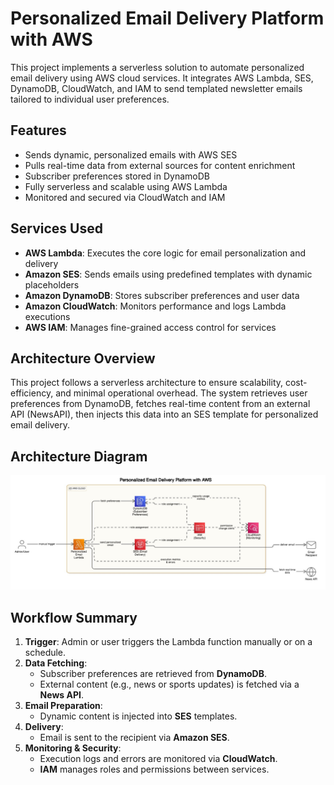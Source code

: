 # Personalized Email Delivery Platform with AWS

This project implements a serverless solution to automate personalized email delivery using AWS cloud services. It integrates AWS Lambda, SES, DynamoDB, CloudWatch, and IAM to send templated newsletter emails tailored to individual user preferences.

## Features

- Sends dynamic, personalized emails with AWS SES
- Pulls real-time data from external sources for content enrichment
- Subscriber preferences stored in DynamoDB
- Fully serverless and scalable using AWS Lambda
- Monitored and secured via CloudWatch and IAM

## Services Used

- **AWS Lambda**: Executes the core logic for email personalization and delivery  
- **Amazon SES**: Sends emails using predefined templates with dynamic placeholders  
- **Amazon DynamoDB**: Stores subscriber preferences and user data  
- **Amazon CloudWatch**: Monitors performance and logs Lambda executions  
- **AWS IAM**: Manages fine-grained access control for services  

## Architecture Overview

This project follows a serverless architecture to ensure scalability, cost-efficiency, and minimal operational overhead. The system retrieves user preferences from DynamoDB, fetches real-time content from an external API (NewsAPI), then injects this data into an SES template for personalized email delivery.

## Architecture Diagram

![Architecture Diagram](EmailwithAWSarch.jpeg)

## Workflow Summary


1. **Trigger**: Admin or user triggers the Lambda function manually or on a schedule.  
2. **Data Fetching**:
   - Subscriber preferences are retrieved from **DynamoDB**.
   - External content (e.g., news or sports updates) is fetched via a **News API**.  
3. **Email Preparation**:
   - Dynamic content is injected into **SES** templates.  
4. **Delivery**:
   - Email is sent to the recipient via **Amazon SES**.
5. **Monitoring & Security**:
   - Execution logs and errors are monitored via **CloudWatch**.
   - **IAM** manages roles and permissions between services. 

